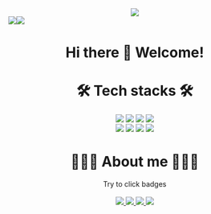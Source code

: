 <div align="center">
 <img src="https://capsule-render.vercel.app/api?type=waving&&height=300&section=header&text=Onam%20Kwon&fontSize=90&&animation=twinkling&color=97DBAE&fontColor=363636&desc=@kon6443&descSize=30&descAlign=65&descAlignY=65" />



 <div style="display: flex; flex-direction: row;">
  <img class="img" src="https://github-readme-stats.vercel.app/api?username=kon6443&theme=dark&show_icons=true" />
  <img class="img" src="https://github-readme-stats.vercel.app/api/top-langs/?username=kon6443&layout=compact&theme=dark&hide=html,tex" />
 </div>


 <h1 align="text"> 
  <a> Hi there 👋 Welcome! </a>
 </h1>

</div>


<h1 align="center">
 🛠 Tech stacks 🛠
</h1>
<div align="center">
 <img style="display: inline;" src="https://img.shields.io/badge/c-blue?style=plastic&logo=C&logoColor=white"/> 
 <img style="display: inline;" src="https://img.shields.io/badge/-c++-00599C?style=plastic&logo=c%2B%2B&logoColor=white"/> 
 <img style="display: inline;" src="https://img.shields.io/badge/Git-yellowgreen?style=plastic&logo=Git&logoColor=Red"/> 
 <img style="display: inline;" src ="https://img.shields.io/badge/Python-3776AB.svg?&style=plastic&logo=Python&logoColor=white"/> 
 
 </br>
 
 <img style="display: inline;" src ="https://img.shields.io/badge/Node.JS-express.svg?&style=plastic&logo=Node.js&logoColor=white"/> 
 <img style="display: inline;" src ="https://img.shields.io/badge/Docker-2496ED.svg?&style=plastic&logo=Docker&logoColor=white"/> 
 <img style="display: inline;" src ="https://img.shields.io/badge/SQLite-003B57.svg?&style=plastic&logo=sqlite&logoColor=white"/> 
 <img style="display: inline;" src ="https://img.shields.io/badge/AWS EC2-FF9900.svg?&style=plastic&logo=amazonec2&logoColor=white"/> 
</div>

<h1 align="center">
 🧑🏻‍💻 About me 🧑🏻‍💻
 </h1>
<div align="center">
 <a> Try to click badges </a> <br><br>
 <a style="display: inline;" href="https://velog.io/@kon6443">
  <img src="https://img.shields.io/badge/Tech blog-20C997?style=plastic&logo=velog&logoColor=white&link=https://velog.io/@kon6443"/>
 </a>
 <a style="display: inline;" href="mailto:kon6443@gmail.com">
  <img src="https://img.shields.io/badge/Gmail-EA4335?style=plastic&logo=Gmail&logoColor=white&link=kon6443@gmail.com"/>
 </a>
 <a style="display: inline;" href="https://onam-kwon.notion.site/onam-kwon/Hello-World-216492f016de4c11a5412f9ec5ec4748">
  <img src="https://img.shields.io/badge/Notion-000000?style=plastic&logo=notion&logoColor=white&link=https://onam-kwon.notion.site/onam-kwon/Hello-World-216492f016de4c11a5412f9ec5ec4748"/>
 </a>
 <a style="display: inline;" href="https://stackoverflow.com/users/8812329/onam-kwon">
  <img src="https://img.shields.io/badge/Stack Overflow-F58025?style=plastic&logo=stackoverflow&logoColor=white&link=https://stackoverflow.com/users/8812329/onam-kwon"/>
 </a>
</div>
